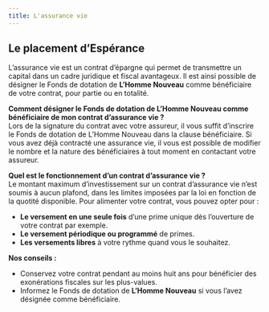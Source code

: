 ```yaml
---
title: L'assurance vie
---
```


## Le placement d’Espérance  

L’assurance vie est un contrat d’épargne qui permet de transmettre un capital dans un cadre juridique et fiscal avantageux. Il est ainsi possible de désigner le Fonds de dotation de **L’Homme Nouveau** comme bénéficiaire de votre contrat, pour partie ou en totalité.  

**Comment désigner le Fonds de dotation de L’Homme Nouveau comme bénéficiaire de mon contrat d’assurance vie ?**  
Lors de la signature du contrat avec votre assureur, il vous suffit d’inscrire le Fonds de dotation de L’Homme Nouveau dans la clause bénéficiaire. Si vous avez déjà contracté une assurance vie, il vous est possible de modifier le nombre et la nature des bénéficiaires à tout moment en contactant votre assureur.  

**Quel est le fonctionnement d’un contrat d’assurance vie ?**  
Le montant maximum d’investissement sur un contrat d’assurance vie n’est soumis à aucun plafond, dans les limites imposées par la loi en fonction de la quotité disponible. Pour alimenter votre contrat, vous pouvez opter pour :  

* **Le versement en une seule fois** d’une prime unique dès l’ouverture de votre contrat par exemple.  
* **Le versement périodique ou programmé** de primes.  
* **Les versements libres** à votre rythme quand vous le souhaitez.  

**Nos conseils :**  

* Conservez votre contrat pendant au moins huit ans pour bénéficier des exonérations fiscales sur les plus-values.  
* Informez le Fonds de dotation de **L’Homme Nouveau** si vous l’avez désignée comme bénéficiaire.  
